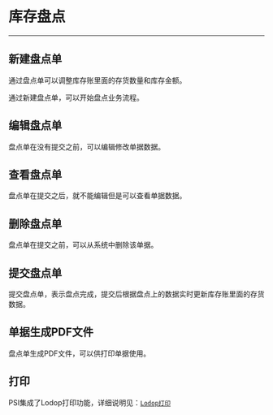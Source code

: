 # 库存盘点

---

## 新建盘点单

通过盘点单可以调整库存账里面的存货数量和库存金额。

通过新建盘点单，可以开始盘点业务流程。

## 编辑盘点单

盘点单在没有提交之前，可以编辑修改单据数据。

## 查看盘点单

盘点单在提交之后，就不能编辑但是可以查看单据数据。

## 删除盘点单

盘点单在提交之前，可以从系统中删除该单据。

## 提交盘点单

提交盘点单，表示盘点完成，提交后根据盘点上的数据实时更新库存账里面的存货数据。

## 单据生成PDF文件

盘点单生成PDF文件，可以供打印单据使用。

## 打印

PSI集成了Lodop打印功能，详细说明见：[`Lodop打印`](07.md)